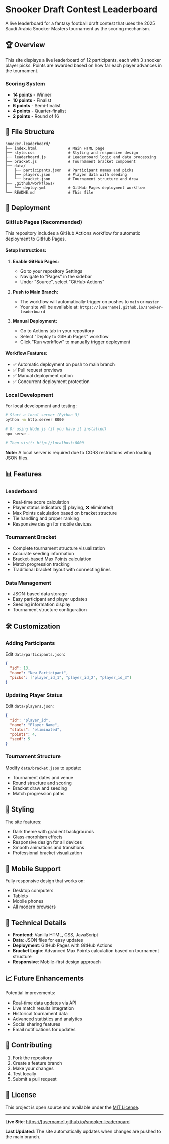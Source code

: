 # Snooker Draft Contest Leaderboard

A live leaderboard for a fantasy football draft contest that uses the 2025 Saudi Arabia Snooker Masters tournament as the scoring mechanism.

## 🏆 Overview

This site displays a live leaderboard of 12 participants, each with 3 snooker player picks. Points are awarded based on how far each player advances in the tournament.

### Scoring System
- **14 points** - Winner
- **10 points** - Finalist  
- **6 points** - Semi-finalist
- **4 points** - Quarter-finalist
- **2 points** - Round of 16

## 📁 File Structure

```
snooker-leaderboard/
├── index.html              # Main HTML page
├── style.css               # Styling and responsive design
├── leaderboard.js          # Leaderboard logic and data processing
├── bracket.js              # Tournament bracket component
├── data/
│   ├── participants.json   # Participant names and picks
│   ├── players.json        # Player data with seeding
│   └── bracket.json        # Tournament structure and draw
├── .github/workflows/
│   └── deploy.yml          # GitHub Pages deployment workflow
└── README.md               # This file
```

## 🚀 Deployment

### GitHub Pages (Recommended)

This repository includes a GitHub Actions workflow for automatic deployment to GitHub Pages.

#### Setup Instructions:

1. **Enable GitHub Pages:**
   - Go to your repository Settings
   - Navigate to "Pages" in the sidebar
   - Under "Source", select "GitHub Actions"

2. **Push to Main Branch:**
   - The workflow will automatically trigger on pushes to `main` or `master`
   - Your site will be available at: `https://[username].github.io/snooker-leaderboard`

3. **Manual Deployment:**
   - Go to Actions tab in your repository
   - Select "Deploy to GitHub Pages" workflow
   - Click "Run workflow" to manually trigger deployment

#### Workflow Features:
- ✅ Automatic deployment on push to main branch
- ✅ Pull request previews
- ✅ Manual deployment option
- ✅ Concurrent deployment protection

### Local Development

For local development and testing:

```bash
# Start a local server (Python 3)
python -m http.server 8000

# Or using Node.js (if you have it installed)
npx serve .

# Then visit: http://localhost:8000
```

**Note:** A local server is required due to CORS restrictions when loading JSON files.

## 📊 Features

### Leaderboard
- Real-time score calculation
- Player status indicators (🎱 playing, ❌ eliminated)
- Max Points calculation based on bracket structure
- Tie handling and proper ranking
- Responsive design for mobile devices

### Tournament Bracket
- Complete tournament structure visualization
- Accurate seeding information
- Bracket-based Max Points calculation
- Match progression tracking
- Traditional bracket layout with connecting lines

### Data Management
- JSON-based data storage
- Easy participant and player updates
- Seeding information display
- Tournament structure configuration

## 🛠️ Customization

### Adding Participants
Edit `data/participants.json`:
```json
{
  "id": 13,
  "name": "New Participant",
  "picks": ["player_id_1", "player_id_2", "player_id_3"]
}
```

### Updating Player Status
Edit `data/players.json`:
```json
{
  "id": "player_id",
  "name": "Player Name",
  "status": "eliminated",
  "points": 4,
  "seed": 5
}
```

### Tournament Structure
Modify `data/bracket.json` to update:
- Tournament dates and venue
- Round structure and scoring
- Bracket draw and seeding
- Match progression paths

## 🎨 Styling

The site features:
- Dark theme with gradient backgrounds
- Glass-morphism effects
- Responsive design for all devices
- Smooth animations and transitions
- Professional bracket visualization

## 📱 Mobile Support

Fully responsive design that works on:
- Desktop computers
- Tablets
- Mobile phones
- All modern browsers

## 🔧 Technical Details

- **Frontend**: Vanilla HTML, CSS, JavaScript
- **Data**: JSON files for easy updates
- **Deployment**: GitHub Pages with GitHub Actions
- **Bracket Logic**: Advanced Max Points calculation based on tournament structure
- **Responsive**: Mobile-first design approach

## 📈 Future Enhancements

Potential improvements:
- Real-time data updates via API
- Live match results integration
- Historical tournament data
- Advanced statistics and analytics
- Social sharing features
- Email notifications for updates

## 🤝 Contributing

1. Fork the repository
2. Create a feature branch
3. Make your changes
4. Test locally
5. Submit a pull request

## 📄 License

This project is open source and available under the [MIT License](LICENSE).

---

**Live Site**: [https://[username].github.io/snooker-leaderboard](https://[username].github.io/snooker-leaderboard)

**Last Updated**: The site automatically updates when changes are pushed to the main branch. 